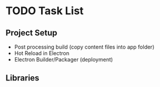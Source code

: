 # TODO Task List

## Project Setup
- Post processing build (copy content files into app folder)
- Hot Reload in Electron
- Electron Builder/Packager (deployment)

## Libraries
